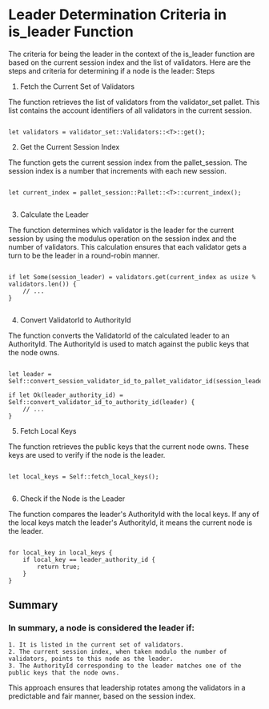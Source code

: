 # Leader Determination Criteria in is_leader Function

The criteria for being the leader in the context of the is_leader function are based on the current session index and the list of validators. Here are the steps and criteria for determining if a node is the leader:
Steps
1. Fetch the Current Set of Validators

The function retrieves the list of validators from the validator_set pallet. This list contains the account identifiers of all validators in the current session.

```

let validators = validator_set::Validators::<T>::get();

```

2. Get the Current Session Index

The function gets the current session index from the pallet_session. The session index is a number that increments with each new session.

```

let current_index = pallet_session::Pallet::<T>::current_index();


```
3. Calculate the Leader

The function determines which validator is the leader for the current session by using the modulus operation on the session index and the number of validators. This calculation ensures that each validator gets a turn to be the leader in a round-robin manner.

```

if let Some(session_leader) = validators.get(current_index as usize % validators.len()) {
    // ...
}


```
4. Convert ValidatorId to AuthorityId

The function converts the ValidatorId of the calculated leader to an AuthorityId. The AuthorityId is used to match against the public keys that the node owns.

```

let leader = Self::convert_session_validator_id_to_pallet_validator_id(session_leader.clone());

if let Ok(leader_authority_id) = Self::convert_validator_id_to_authority_id(leader) {
    // ...
}

```
5. Fetch Local Keys

The function retrieves the public keys that the current node owns. These keys are used to verify if the node is the leader.

```

let local_keys = Self::fetch_local_keys();


```
6. Check if the Node is the Leader

The function compares the leader's AuthorityId with the local keys. If any of the local keys match the leader's AuthorityId, it means the current node is the leader.

```

for local_key in local_keys {
    if local_key == leader_authority_id {
        return true;
    }
}

```
## Summary

### In summary, a node is considered the leader if:

    1. It is listed in the current set of validators.
    2. The current session index, when taken modulo the number of validators, points to this node as the leader.
    3. The AuthorityId corresponding to the leader matches one of the public keys that the node owns.

This approach ensures that leadership rotates among the validators in a predictable and fair manner, based on the session index.